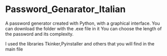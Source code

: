 # Password_Genarator_Italian
A password generator created with Python, with a graphical interface. You can download the folder with the .exe file in it
You can choose the length of the password and its complexity.

I used the libraries Tkinker,Pyinstaller and others that you will find in the main file
